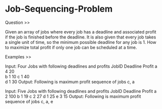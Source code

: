 # Job-Sequencing-Problem

Question >>

Given an array of jobs where every job has a deadline and associated profit if the job is finished before the deadline. 
It is also given that every job takes a single unit of time, so the minimum possible deadline for any job is 1. 
How to maximize total profit if only one job can be scheduled at a time.

Examples >>

Input: Four Jobs with following 
deadlines and profits
JobID  Deadline  Profit
  a      4        20   
  b      1        10
  c      1        40  
  d      1        30
Output: Following is maximum 
profit sequence of jobs
        c, a   


Input:  Five Jobs with following
deadlines and profits
JobID   Deadline  Profit
  a       2        100
  b       1        19
  c       2        27
  d       1        25
  e       3        15
Output: Following is maximum 
profit sequence of jobs
        c, a, e

